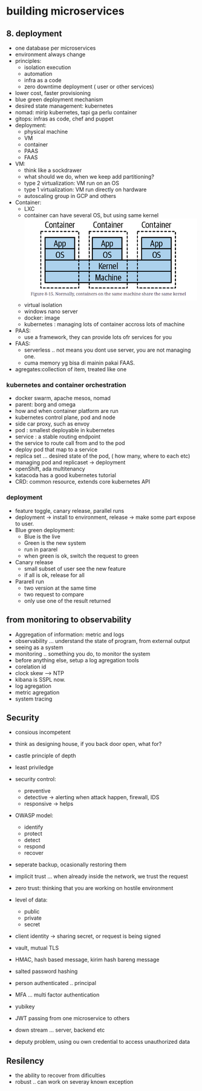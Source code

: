 # building microservices

## 8. deployment
- one database per microservices
- environment always change
- principles:
    - isolation execution
    - automation
    - infra as a code
    - zero downtime deployment ( user or other services)
- lower cost, faster provisioning
- blue green deployment mechanism
- desired state management: kubernetes
- nomad: mirip kubernetes, tapi ga perlu container
- gitops: infras as code, chef and puppet
- deployment:
    - physical machine
    - VM
    - container
    - PAAS
    - FAAS
- VM:
    - think like a sockdrawer
    - what should we do, when we keep add partitioning?
    - type 2 virtualization: VM run on an OS
    - type 1 virtualization: VM run directly on hardware
    - autoscaling group in GCP and others
- Container:
    - LXC
    - container can have several OS, but using same kernel ![container](microservices_container.png)
    - virtual isolation
    - windows nano server
    - docker: image
    - kubernetes : managing lots of container accross lots of machine
- PAAS:
    - use a framework, they can provide lots ofr services for you
- FAAS:
    - serverless .. not means you dont use server, you are not managing one.
    - cuma memory yg bisa di mainin pakai FAAS.
- agregates:collection of item, treated like one

### kubernetes and container orchestration
- docker swarm, apache mesos, nomad
- parent: borg and omega
- how and when container platform are run
- kubernetes control plane, pod and node
- side car proxy, such as envoy
- pod : smallest deployable in kubernetes
- service : a stable routing endpoint
- the service to route call from and to the pod
- deploy pod that map to a service
- replica set ... desired state of the pod, ( how many, where to each etc)
- managing pod and replicaset -> deployment
- openShift, ada multitenancy
- katacoda has a good kubernetes tutorial
- CRD: common resource, extends core kubernetes API

### deployment
- feature toggle, canary release, parallel runs
- deployment -> install to environment, release -> make some part expose to user.
- Blue green deployment:
    - Blue is the live
    - Green is the new system
    - run in pararel
    - when green is ok, switch the request to green
- Canary release
    - small subset of user see the new feature
    - if all is ok, release for all
- Pararell run
    - two version at the same time
    - two request to compare
    - only use one of the result returned


## from monitoring to observability

- Aggregation of information: metric and logs
- observability ... understand the state of program, from external output
- seeing as a system
- monitoring .. something you do, to monitor the system
- before anything else, setup a log agregation tools
- corelation id
- clock skew --> NTP
- kibana is  SSPL now.
- log agregation
- metric agregation
- system tracing

## Security
- consious incompetent
- think as designing house, if you back door open, what for?
- castle principle of depth
- least priviledge
- security control:
    - preventive
    - detective -> alerting when attack happen, firewall, IDS
    - responsive -> helps 
- OWASP model:
    - identify
    - protect
    - detect
    - respond
    - recover

- seperate backup, ocasionally restoring them
- implicit trust ... when already inside the network, we trust the request
- zero trust: thinking that you are working on hostile environment
- level of data:
    - public
    - private
    - secret
- client identity -> sharing secret, or request is being signed
-  vault, mutual TLS
- HMAC, hash based message, kirim hash bareng message
- salted password hashing
- person authenticated .. principal
- MFA ... multi factor authentication
- yubikey
- JWT passing from one microservice to others
- down stream ... server, backend etc
- deputy problem, using ou own credential to access unauthorized data



## Resilency
- the ability to recover from dificulties
- robust .. can work on severay known exception
